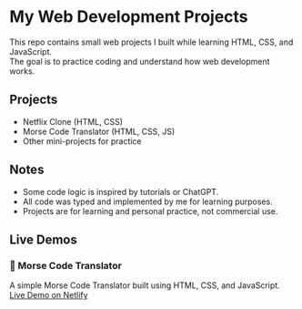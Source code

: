 # My Web Development Projects

This repo contains small web projects I built while learning HTML, CSS, and JavaScript.  
The goal is to practice coding and understand how web development works.

## Projects
- Netflix Clone (HTML, CSS)
- Morse Code Translator (HTML, CSS, JS)
- Other mini-projects for practice

## Notes
- Some code logic is inspired by tutorials or ChatGPT.
- All code was typed and implemented by me for learning purposes.
- Projects are for learning and personal practice, not commercial use.

## Live Demos
### 🔹 Morse Code Translator
A simple Morse Code Translator built using HTML, CSS, and JavaScript.  
[Live Demo on Netlify](https://your-site-name.netlify.app)

 
